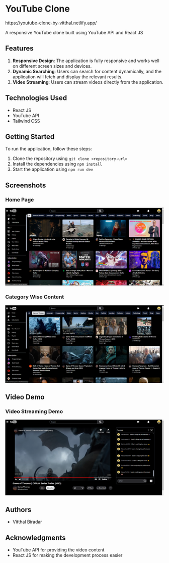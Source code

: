 # YouTube Clone
https://youtube-clone-by-vitthal.netlify.app/

A responsive YouTube clone built using YouTube API and React JS

## Features

1. **Responsive Design**: The application is fully responsive and works well on different screen sizes and devices.
2. **Dynamic Searching**: Users can search for content dynamically, and the application will fetch and display the relevant results.
3. **Video Streaming**: Users can stream videos directly from the application.

## Technologies Used

-   React JS
-   YouTube API
-   Tailwind CSS

## Getting Started

To run the application, follow these steps:

1. Clone the repository using `git clone <repository-url>`
2. Install the dependencies using `npm install`
3. Start the application using `npm run dev`

## Screenshots

### Home Page

![Home Page Screenshot](/public/HomePage.png)

### Category Wise Content

![Category Wise Content Screenshot](/public/CategoryContent.png)

## Video Demo

### Video Streaming Demo

[![Video Streaming Demo](/public/Thumbnail.png)](/public/VideoStreaming.mp4)

## Authors

-   Vitthal Biradar

## Acknowledgments

-   YouTube API for providing the video content
-   React JS for making the development process easier

